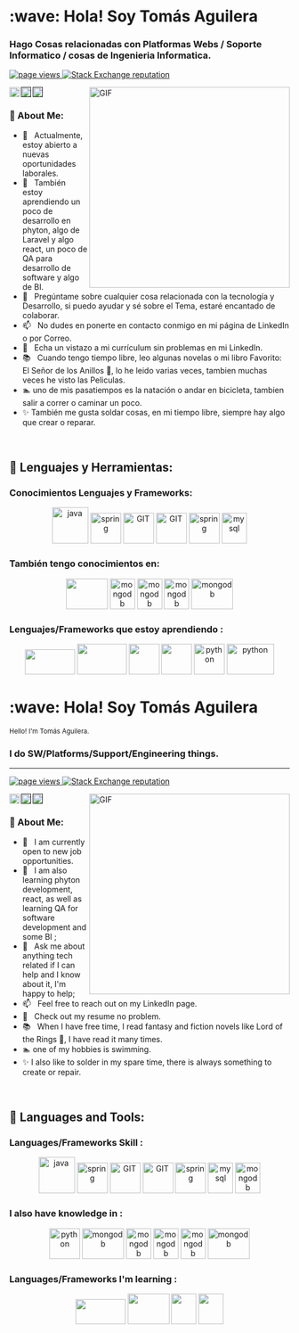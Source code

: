 <!-- encabezado-->
<h1 align="left" >:wave: Hola! Soy Tomás Aguilera</h1>
<p>
<h3 align="left">Hago Cosas relacionadas con Platformas Webs / Soporte Informatico / cosas de Ingenieria Informatica.</h3>
  
</p>
<!--inicio cinta -->
<p align="left">
  <!--visitas de perfil-->
  <a href="https://github.com/TomasAguileraCastillo/TomasAguileraCastillo">
    <img src="https://komarev.com/ghpvc/?username=TomasAguileraCastillo" alt="page views" />
  </a>
    <!--stackoverflow-->
  <a href="https://stackoverflow.com/users/22093901">
    <img alt="Stack Exchange reputation" src="https://img.shields.io/stackexchange/stackoverflow/r/22093901?color=orange&label=reputation&logo=stackoverflow">
  </a>
</p>
<!-- fin Cinta-->
<!--redes Sociales-->
<!--linkedin-->
<a href='https://www.linkedin.com/in/TomásAguilera/'>
  <img align='left' alt="linkedin" src="https://www.vectorlogo.zone/logos/linkedin/linkedin-icon.svg" height='18px'/>
</a>
<!--twitter-->
<a href=''>
  <img align='left' alt="twitter" src="https://www.vectorlogo.zone/logos/twitter/twitter-official.svg" height='18px'/>
</a>
<!--kaglee-->
<a href=''>
  <img alt="kaggle" src="https://www.vectorlogo.zone/logos/kaggle/kaggle-icon.svg" height='18px'/>
</a>

<!--fin Redes-->
<!--gif animado-->
<img align="right" alt="GIF" src="https://raw.githubusercontent.com/rahul-jha98/rahul-jha98/main/techstack.gif" width="360px"/>
<!--fin gif animado-->

<!--sobre mi -->
### 🧐 About Me:

- 👀 &nbsp; Actualmente, estoy abierto a nuevas oportunidades laborales.
- 🌱 &nbsp; También estoy aprendiendo un poco de desarrollo en phyton, algo de Laravel y algo react, un poco de QA para desarrollo de software y algo de BI.
- 💬 &nbsp; Pregúntame sobre cualquier cosa relacionada con la tecnología y Desarrollo, si puedo ayudar y sé sobre el Tema, estaré encantado de colaborar.
- 📫 &nbsp; No dudes en ponerte en contacto conmigo en mi página de LinkedIn o por Correo.
- 📝 &nbsp; Echa un vistazo a mi currículum sin problemas en mi LinkedIn.
- 📚 &nbsp; Cuando tengo tiempo libre, leo algunas novelas o mi libro Favorito: El Señor de los Anillos 💞️, lo he leido varias veces, tambien muchas veces he visto las Peliculas.
- :swimmer: uno de mis pasatiempos es la natación o andar en bicicleta, tambien salir a correr o caminar un poco.
- :sparkles: También me gusta soldar cosas, en mi tiempo libre, siempre hay algo que crear o reparar.

<!-- fin -->
<br>

<h2 align="left"> 🔨 Lenguajes y Herramientas:</h2>
<h3> Conocimientos Lenguajes y Frameworks:</h3>
 <p align="center">
  <img src="https://www.vectorlogo.zone/logos/php/php-icon.svg" alt="java" width="65" height="65"/>
  <img src="https://www.vectorlogo.zone/logos/w3_html5/w3_html5-icon.svg" alt="spring" width="55" height="55"/>
  <img src="https://www.vectorlogo.zone/logos/w3_css/w3_css-icon.svg" alt="GIT" width="55" height="55"/>
  <img src="https://www.vectorlogo.zone/logos/getbootstrap/getbootstrap-icon.svg" alt="GIT" width="55" height="55"/>
  <img src="https://upload.vectorlogo.zone/logos/javascript/images/239ec8a4-163e-4792-83b6-3f6d96911757.svg" alt="spring" width="55" height="55"/>
  <img src="https://www.vectorlogo.zone/logos/mysql/mysql-icon.svg" alt="mysql" width="45" height="55"/>
 </p>
<h3>También tengo conocimientos en:</h3>
 <p align="center">
   
   <img src="https://www.vectorlogo.zone/logos/mysql/mysql-ar21.svg" alt="" width="75" height="55"/>
  <img src="https://www.vectorlogo.zone/logos/java/java-vertical.svg" alt="mongodb" width="45" height="55"/>
  <img src="https://static-00.iconduck.com/assets.00/c-sharp-c-icon-1822x2048-wuf3ijab.png" alt="mongodb" width="45" height="55"/>
  <img src="https://upload.wikimedia.org/wikipedia/commons/thumb/1/18/ISO_C%2B%2B_Logo.svg/800px-ISO_C%2B%2B_Logo.svg.png" alt="mongodb" width="45" height="55"/>
  <img src="https://excelaprendizaje.files.wordpress.com/2018/03/que-es-vba.jpg?w=739&h=452&crop=1" alt="mongodb" width="75" height="55"/>
 </p>
<h3>Lenguajes/Frameworks que estoy aprendiendo : </h3>
 <p align="center"> 
  <img src="https://www.vectorlogo.zone/logos/nodejs/nodejs-horizontal.svg"  width="90" height="45"/>
  <img src="https://www.vectorlogo.zone/logos/laravel/laravel-ar21.svg"  width="89" height="55"/>
  <img src= https://raw.githubusercontent.com/gilbarbara/logos/52addcaa18dfecb4df77f3ee0753dca6b98187ad/logos/cypress.svg  width="55" height="55"/>
  <img src="https://www.gartner.com/imagesrv/peer-insights/vendors/logos/selenium.png"  width="55" height="55"/>
  <img src="https://www.vectorlogo.zone/logos/python/python-icon.svg" alt="python" width="55" height="55"/>
  <img src="https://www.vectorlogo.zone/logos/reactjs/reactjs-ar21.svg" alt="python" width="85" height="55"/>
 </p>





<!-- encabezado-->
<h1 align="left" >:wave: Hola! Soy Tomás Aguilera</h1><small>Hello! I'm Tomás Aguilera.</small>
<p>
<h3 align="left">I do SW/Platforms/Support/Engineering things.</h3>
  
</p>





***********************************************************************************************************************************
<!--inicio cinta -->
<p align="left">
  <!--visitas de perfil-->
  <a href="https://github.com/TomasAguileraCastillo/TomasAguileraCastillo">
    <img src="https://komarev.com/ghpvc/?username=TomasAguileraCastillo" alt="page views" />
  </a>
    <!--stackoverflow-->
  <a href="https://stackoverflow.com/users/22093901">
    <img alt="Stack Exchange reputation" src="https://img.shields.io/stackexchange/stackoverflow/r/22093901?color=orange&label=reputation&logo=stackoverflow">
  </a>
</p>
<!-- fin Cinta-->
<!--redes Sociales-->
<!--linkedin-->
<a href='https://www.linkedin.com/in/TomásAguilera/'>
  <img align='left' alt="linkedin" src="https://www.vectorlogo.zone/logos/linkedin/linkedin-icon.svg" height='18px'/>
</a>
<!--twitter-->
<a href=''>
  <img align='left' alt="twitter" src="https://www.vectorlogo.zone/logos/twitter/twitter-official.svg" height='18px'/>
</a>
<!--kaglee-->
<a href=''>
  <img alt="kaggle" src="https://www.vectorlogo.zone/logos/kaggle/kaggle-icon.svg" height='18px'/>
</a>

<!--fin Redes-->
<!--gif animado-->
<img align="right" alt="GIF" src="https://raw.githubusercontent.com/rahul-jha98/rahul-jha98/main/techstack.gif" width="360px"/>
<!--fin gif animado-->

<!--sobre mi -->
### 🧐 About Me:

- 👀 &nbsp; I am currently open to new job opportunities.
- 🌱 &nbsp; I am also learning phyton development, react, as well as learning QA for software development and some BI ;
- 💬 &nbsp; Ask me about anything tech related if I can help and I know about it, I'm happy to help;
- 📫 &nbsp; Feel free to reach out on my LinkedIn page.
- 📝 &nbsp; Check out my resume no problem.
- 📚 &nbsp; When I have free time, I read fantasy and fiction novels like Lord of the Rings 💞️, I have read it many times.
- :swimmer: one of my hobbies is swimming.
- :sparkles: I also like to solder in my spare time, there is always something to create or repair.

<!-- fin -->
<br>

<h2 align="left"> 🔨 Languages and Tools:</h2>
<h3>Languages/Frameworks Skill :</h3>
 <p align="center">
  <img src="https://www.vectorlogo.zone/logos/php/php-icon.svg" alt="java" width="65" height="65"/>
  <img src="https://www.vectorlogo.zone/logos/w3_html5/w3_html5-icon.svg" alt="spring" width="55" height="55"/>
  <img src="https://www.vectorlogo.zone/logos/w3_css/w3_css-icon.svg" alt="GIT" width="55" height="55"/>
  <img src="https://www.vectorlogo.zone/logos/getbootstrap/getbootstrap-icon.svg" alt="GIT" width="55" height="55"/>
  <img src="https://upload.vectorlogo.zone/logos/javascript/images/239ec8a4-163e-4792-83b6-3f6d96911757.svg" alt="spring" width="55" height="55"/>
  <img src="https://www.vectorlogo.zone/logos/mysql/mysql-icon.svg" alt="mysql" width="45" height="55"/>
  <img src="https://www.vectorlogo.zone/logos/postgresql/postgresql-icon.svg" alt="mongodb" width="45" height="55"/>
 </p>
<h3>I also have knowledge in :</h3>
 <p align="center">
  <img src="https://www.vectorlogo.zone/logos/python/python-icon.svg" alt="python" width="55" height="55"/>
   <img src="https://ipappg.edu.pe/blog/wp-content/uploads/2022/05/mssqlserver.png" alt="mongodb" width="75" height="55"/>
  <img src="https://www.vectorlogo.zone/logos/java/java-vertical.svg" alt="mongodb" width="45" height="55"/>
  <img src="https://static-00.iconduck.com/assets.00/c-sharp-c-icon-1822x2048-wuf3ijab.png" alt="mongodb" width="45" height="55"/>
  <img src="https://upload.wikimedia.org/wikipedia/commons/thumb/1/18/ISO_C%2B%2B_Logo.svg/800px-ISO_C%2B%2B_Logo.svg.png" alt="mongodb" width="45" height="55"/>
  <img src="https://excelaprendizaje.files.wordpress.com/2018/03/que-es-vba.jpg?w=739&h=452&crop=1" alt="mongodb" width="75" height="55"/>
 </p>
<h3>Languages/Frameworks I'm learning : </h3>
 <p align="center"> 
  <img src="https://www.vectorlogo.zone/logos/nodejs/nodejs-horizontal.svg"  width="90" height="45"/>
  <img src="https://encrypted-tbn0.gstatic.com/images?q=tbn:ANd9GcTIYO0oXmeqLLycD1TIMgQVeuZ1FOXZEjv1pnPvkfPPkWpAqVpgJUp1OnM-5eBxrYMyk1c&usqp=CAU"  width="75" height="55"/>
  <img src="https://www.gartner.com/imagesrv/peer-insights/vendors/logos/cypress.jpg"  width="45" height="55"/>
  <img src="https://www.gartner.com/imagesrv/peer-insights/vendors/logos/selenium.png"  width="45" height="55"/>
 </p>







